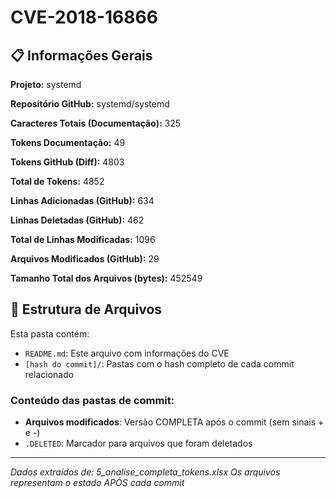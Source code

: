 # CVE-2018-16866

## 📋 Informações Gerais

**Projeto:** systemd

**Repositório GitHub:** systemd/systemd

**Caracteres Totais (Documentação):** 325

**Tokens Documentação:** 49

**Tokens GitHub (Diff):** 4803

**Total de Tokens:** 4852

**Linhas Adicionadas (GitHub):** 634

**Linhas Deletadas (GitHub):** 462

**Total de Linhas Modificadas:** 1096

**Arquivos Modificados (GitHub):** 29

**Tamanho Total dos Arquivos (bytes):** 452549


## 📁 Estrutura de Arquivos

Esta pasta contém:

- `README.md`: Este arquivo com informações do CVE
- `[hash do commit]/`: Pastas com o hash completo de cada commit relacionado

### Conteúdo das pastas de commit:

- **Arquivos modificados**: Versão COMPLETA após o commit (sem sinais + e -)
- `.DELETED`: Marcador para arquivos que foram deletados

---

*Dados extraídos de: 5_analise_completa_tokens.xlsx*
*Os arquivos representam o estado APÓS cada commit*
